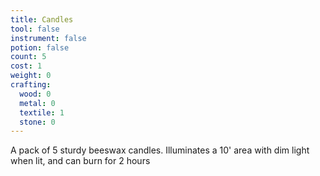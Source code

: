 ```yaml
---
title: Candles
tool: false
instrument: false
potion: false
count: 5
cost: 1
weight: 0
crafting:
  wood: 0
  metal: 0
  textile: 1
  stone: 0
---
```


A pack of 5 sturdy beeswax candles. Illuminates a 10' area with dim light when lit, and can burn for 2 hours
